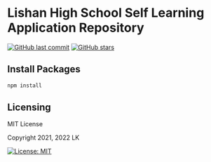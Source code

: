 # Lishan High School Self Learning Application Repository

[![GitHub last commit](https://img.shields.io/github/last-commit/LK152/School_dev)](https://github.com/LK152/School_dev)
[![GitHub stars](https://img.shields.io/github/stars/LK152/School_dev?color=yellow)](https://github.com/LK152/School_dev)

## Install Packages

```sh
npm install
```

## Licensing

MIT License

Copyright 2021, 2022 LK

[![License: MIT](https://img.shields.io/github/license/LK152/School_dev?color=blue)](https://opensource.org/licenses/MIT)  
